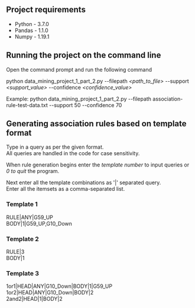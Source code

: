 ## Project requirements

- Python - 3.7.0
- Pandas - 1.1.0
- Numpy - 1.19.1

## Running the project on the command line

Open the command prompt and run the following command

python data_mining_project_1_part_2.py --filepath <i><path_to_file></i> --support <i><support_value></i> --confidence <i><confidence_value></i>

Example: python data_mining_project_1_part_2.py --filepath association-rule-test-data.txt --support 50 --confidence 70

## Generating association rules based on template format
Type in a query as per the given format. <br>
All queries are handled in the code for case sensitivity. <br>

When rule generation begins enter the <i>template number</i> to input queries or <i>0 to quit</i> the program. <br>

Next enter all the template combinations as '|' separated query. <br>
Enter all the itemsets as a comma-separated list.

### Template 1
RULE|ANY|G59_UP <br>
BODY|1|G59_UP,G10_Down

### Template 2
RULE|3 <br>
BODY|1

### Template 3
1or1|HEAD|ANY|G10_Down|BODY|1|G59_UP <br>
1or2|HEAD|ANY|G10_Down|BODY|2 <br>
2and2|HEAD|1|BODY|2

